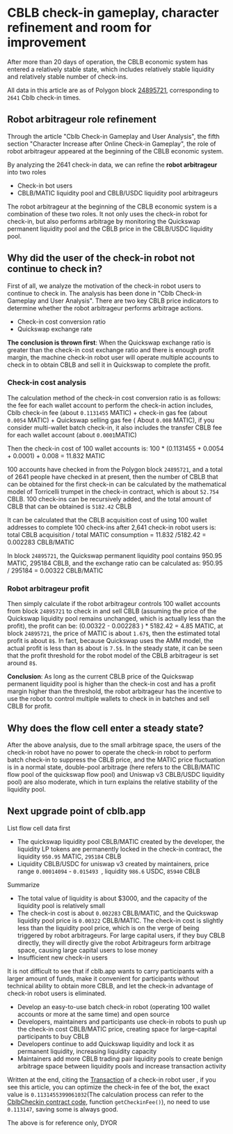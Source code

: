 # CBLB check-in gameplay, character refinement and room for improvement

After more than 20 days of operation, the CBLB economic system has entered a relatively stable state, which includes relatively stable liquidity and relatively stable number of check-ins.

All data in this article are as of Polygon block [24895721](https://polygonscan.com/tx/0xde82e0cc153d8e436f4139f30e86fc3b7613ff5e7adc22aaeb11a3a0947bd476), corresponding to `2641` Cblb check-in times.

## Robot arbitrageur role refinement

Through the article "Cblb Check-in Gameplay and User Analysis", the fifth section "Character Increase after Online Check-in Gameplay", the role of robot arbitrageur appeared at the beginning of the CBLB economic system.

By analyzing the 2641 check-in data, we can refine the **robot arbitrageur** into two roles

- Check-in bot users
- CBLB/MATIC liquidity pool and CBLB/USDC liquidity pool arbitrageurs

The robot arbitrageur at the beginning of the CBLB economic system is a combination of these two roles. It not only uses the check-in robot for check-in, but also performs arbitrage by monitoring the Quickswap permanent liquidity pool and the CBLB price in the CBLB/USDC liquidity pool.

## Why did the user of the check-in robot not continue to check in?

First of all, we analyze the motivation of the check-in robot users to continue to check in. The analysis has been done in "Cblb Check-in Gameplay and User Analysis". There are two key CBLB price indicators to determine whether the robot arbitrageur performs arbitrage actions.

- Check-in cost conversion ratio
- Quickswap exchange rate

**The conclusion is thrown first**: When the Quickswap exchange ratio is greater than the check-in cost exchange ratio and there is enough profit margin, the machine check-in robot user will operate multiple accounts to check in to obtain CBLB and sell it in Quickswap to complete the profit.

### Check-in cost analysis

The calculation method of the check-in cost conversion ratio is as follows: the fee for each wallet account to perform the check-in action includes, Cblb check-in fee (about `0.1131455` MATIC) + check-in gas fee (about `0.0054` MATIC) + Quickswap selling gas fee ( About `0.008` MATIC), if you consider multi-wallet batch check-in, it also includes the transfer CBLB fee for each wallet account (about `0.0001`MATIC)

Then the check-in cost of 100 wallet accounts is: 100 \* (0.1131455 + 0.0054 + 0.0001) + 0.008 = 11.832 MATIC

100 accounts have checked in from the Polygon block `24895721`, and a total of 2641 people have checked in at present, then the number of CBLB that can be obtained for the first check-in can be calculated by the mathematical model of Torricelli trumpet in the check-in contract, which is about `52.754` CBLB. 100 check-ins can be recursively added, and the total amount of CBLB that can be obtained is `5182.42` CBLB

It can be calculated that the CBLB acquisition cost of using 100 wallet addresses to complete 100 check-ins after 2,641 check-in robot users is: total CBLB acquisition / total MATIC consumption = 11.832 /5182.42 = 0.002283 CBLB/MATIC

In block `24895721`, the Quickswap permanent liquidity pool contains 950.95 MATIC, 295184 CBLB, and the exchange ratio can be calculated as: 950.95 / 295184 = 0.00322 CBLB/MATIC

### Robot arbitrageur profit

Then simply calculate if the robot arbitrageur controls 100 wallet accounts from block `24895721` to check in and sell CBLB (assuming the price of the Quickswap liquidity pool remains unchanged, which is actually less than the profit), the profit can be: (0.00322 - 0.002283 ) \* 5182.42 = 4.85 MATIC, at block `24895721`, the price of MATIC is about `1.67$`, then the estimated total profit is about `8$`. In fact, because Quickswap uses the AMM model, the actual profit is less than `8$` about is `7.5$`. In the steady state, it can be seen that the profit threshold for the robot model of the CBLB arbitrageur is set around `8$`.

**Conclusion**: As long as the current CBLB price of the Quickswap permanent liquidity pool is higher than the check-in cost and has a profit margin higher than the threshold, the robot arbitrageur has the incentive to use the robot to control multiple wallets to check in in batches and sell CBLB for profit.

## Why does the flow cell enter a steady state?

After the above analysis, due to the small arbitrage space, the users of the check-in robot have no power to operate the check-in robot to perform batch check-in to suppress the CBLB price, and the MATIC price fluctuation is in a normal state, double-pool arbitrage (here refers to the CBLB/MATIC flow pool of the quickswap flow pool) and Uniswap v3 CBLB/USDC liquidity pool) are also moderate, which in turn explains the relative stability of the liquidity pool.

## Next upgrade point of cblb.app

List flow cell data first

- The quickswap liquidity pool CBLB/MATIC created by the developer, the liquidity LP tokens are permanently locked in the check-in contract, the liquidity `950.95` MATIC, `295184` CBLB
- Liquidity CBLB/USDC for uniswap v3 created by maintainers, price range `0.00014094` - `0.015493 `, liquidity `986.6` USDC, `85940` CBLB

Summarize

- The total value of liquidity is about $3000, and the capacity of the liquidity pool is relatively small
- The check-in cost is about `0.002283` CBLB/MATIC, and the Quickswap liquidity pool price is `0.00322` CBLB/MATIC. The check-in cost is slightly less than the liquidity pool price, which is on the verge of being triggered by robot arbitrageurs. For large capital users, if they buy CBLB directly, they will directly give the robot Arbitrageurs form arbitrage space, causing large capital users to lose money
- Insufficient new check-in users

It is not difficult to see that if cblb.app wants to carry participants with a larger amount of funds, make it convenient for participants without technical ability to obtain more CBLB, and let the check-in advantage of check-in robot users is eliminated.

- Develop an easy-to-use batch check-in robot (operating 100 wallet accounts or more at the same time) and open source
- Developers, maintainers and participants use check-in robots to push up the check-in cost CBLB/MATIC price, creating space for large-capital participants to buy CBLB
- Developers continue to add Quickswap liquidity and lock it as permanent liquidity, increasing liquidity capacity
- Maintainers add more CBLB trading pair liquidity pools to create benign arbitrage space between liquidity pools and increase transaction activity

Written at the end, citing the [Transaction](https://polygonscan.com/tx/0xc1f5fd9c97046504c555375bd9cd78cc2969cc2116037b67945b6b5ba47c5682) of a check-in robot user , if you see this article, you can optimize the check-in fee of the bot, the exact value is `0.1131455399061032`(The calculation process can refer to the [CblbCheckin contract code](https://polygonscan.com/address/0x15942E96becA7fA6081740dFB74D7702ec2C3B88#code), function `getCheckinFee()`), no need to use `0.113147`, saving some is always good.

The above is for reference only, DYOR
